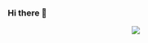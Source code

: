 ### Hi there 👋
<div align="center"> <img src="https://github-readme-stats.vercel.app/api?username=Zzhgitup&show_icons=true&theme=tokyonight" /> </div>


<!--
**Zzhgitup/Zzhgitup** is a ✨ _special_ ✨ repository because its `README.md` (this file) appears on your GitHub profile.

Here are some ideas to get you started:

- 🔭 I’m currently working on ...
- 🌱 I’m currently learning ...
- 👯 I’m looking to collaborate on ...
- 🤔 I’m looking for help with ...
- 💬 Ask me about ...
- 📫 How to reach me: ...
- 😄 Pronouns: ...
- ⚡ Fun fact: ...
-->
